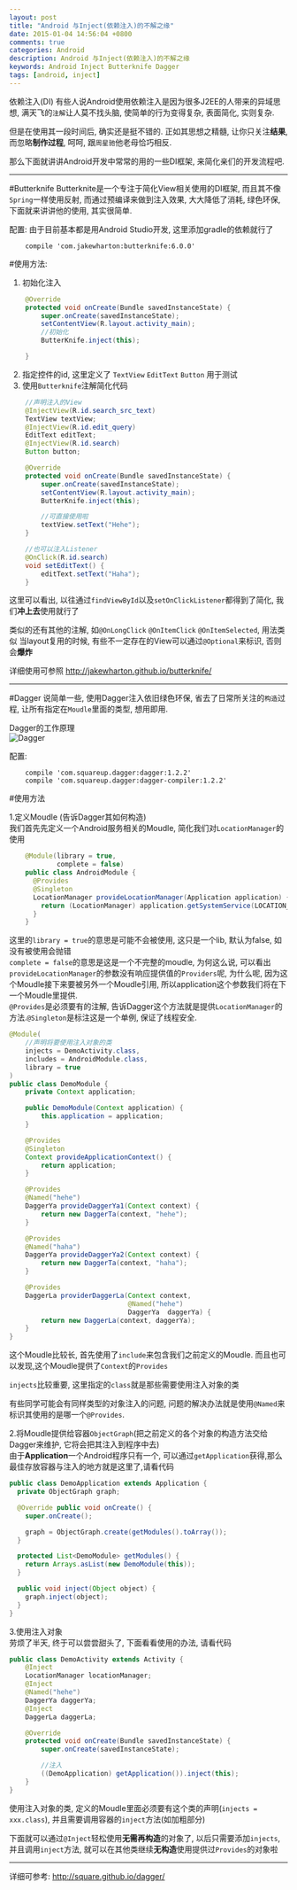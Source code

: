 ```yaml
---
layout: post
title: "Android 与Inject(依赖注入)的不解之缘"
date: 2015-01-04 14:56:04 +0800
comments: true
categories: Android
description: Android 与Inject(依赖注入)的不解之缘
keywords: Android Inject Butterknife Dagger
tags: [android, inject]
---
```

 依赖注入(DI)
 有些人说Android使用依赖注入是因为很多J2EE的人带来的异域思想, 满天飞的`注解`让人莫不找头脑, 使简单的行为变得复杂, 表面简化, 实则复杂.

 但是在使用其一段时间后, 确实还是挺不错的. 正如其思想之精髓, 让你只关注**结果**,而忽略**制作过程**, 呵呵, 跟`周星驰`他老母恰巧相反.

 那么下面就讲讲Android开发中常常的用的一些DI框架, 来简化亲们的开发流程吧.

 <!--more-->

----------------

#Butterknife
Butterknite是一个专注于简化View相关使用的DI框架, 而且其不像`Spring`一样使用反射, 而通过预编译来做到注入效果, 大大降低了消耗, 绿色环保, 下面就来讲讲他的使用, 其实很简单.

配置:
由于目前基本都是用Android Studio开发, 这里添加gradle的依赖就行了  
```
    compile 'com.jakewharton:butterknife:6.0.0'
```

#使用方法:
1. 初始化注入  
```Java
    @Override
    protected void onCreate(Bundle savedInstanceState) {
        super.onCreate(savedInstanceState);
        setContentView(R.layout.activity_main);
        //初始化
        ButterKnife.inject(this);

    }
```  
2. 指定控件的id, 这里定义了 `TextView` `EditText` `Button` 用于测试  
3. 使用`Butterknife`注解简化代码  
```Java
    //声明注入的View
    @InjectView(R.id.search_src_text)
    TextView textView;
    @InjectView(R.id.edit_query)
    EditText editText;
    @InjectView(R.id.search)
    Button button;

    @Override
    protected void onCreate(Bundle savedInstanceState) {
        super.onCreate(savedInstanceState);
        setContentView(R.layout.activity_main);
        ButterKnife.inject(this);

        //可直接使用啦
        textView.setText("Hehe");
    }

    //也可以注入Listener
    @OnClick(R.id.search)
    void setEditText() {
        editText.setText("Haha");
    }
``` 

这里可以看出, 以往通过`findViewById`以及`setOnClickListener`都得到了简化, 我们**冲上去**使用就行了

类似的还有其他的注解, 如`@OnLongClick` `@OnItemClick` `@OnItemSelected`, 用法类似
当layout复用的时候, 有些不一定存在的View可以通过`@Optional`来标识, 否则会**爆炸**

详细使用可参照 http://jakewharton.github.io/butterknife/

----------

#Dagger
说简单一些, 使用Dagger注入依旧绿色环保, 省去了日常所关注的`构造`过程, 让所有指定在`Moudle`里面的类型, 想用即用.

Dagger的工作原理  
![Dagger](/images/res/201501/dagger.png)

配置:  
```
    compile 'com.squareup.dagger:dagger:1.2.2'
    compile 'com.squareup.dagger:dagger-compiler:1.2.2'
```

#使用方法  

1.定义Moudle (告诉Dagger其如何构造)  
我们首先先定义一个Android服务相关的Moudle, 简化我们对`LocationManager`的使用  
```Java AndroidModule
    @Module(library = true,
            complete = false)
    public class AndroidModule {
      @Provides 
      @Singleton 
      LocationManager provideLocationManager(Application application) {
        return (LocationManager) application.getSystemService(LOCATION_SERVICE);
      }
    }
```

这里的`library = true`的意思是可能不会被使用, 这只是一个lib, 默认为false, 如没有被使用会抛错  
`complete = false`的意思是这是一个不完整的moudle, 为何这么说, 可以看出`provideLocationManager`的参数没有响应提供值的`Providers`呢, 为什么呢, 因为这个Moudle接下来要被另外一个Moudle引用, 所以application这个参数我们将在下一个Moudle里提供.  
`@Provides`是必须要有的注解, 告诉Dagger这个方法就是提供`LocationManager`的方法.`@Singleton`是标注这是一个单例, 保证了线程安全.  

```Java DemoMoudle
@Module(
    //声明将要使用注入对象的类
    injects = DemoActivity.class,
    includes = AndroidModule.class,
    library = true
)
public class DemoModule {
    private Context application;

    public DemoModule(Context application) {
        this.application = application;
    }

    @Provides
    @Singleton
    Context provideApplicationContext() {
        return application;
    }

    @Provides
    @Named("hehe")
    DaggerYa provideDaggerYa1(Context context) {
        return new DaggerTa(context, "hehe");
    }

    @Provides
    @Named("haha")
    DaggerYa provideDaggerYa2(Context context) {
        return new DaggerTa(context, "haha");
    }

    @Provides
    DaggerLa providerDaggerLa(Context context,
                              @Named("hehe")
                              DaggerYa  daggerYa) {
        return new DaggerLa(context, daggerYa);
    }
}
```

这个Moudle比较长, 首先使用了`include`来包含我们之前定义的Moudle.
而且也可以发现,这个Moudle提供了`Context`的`Provides`

`injects`比较重要, 这里指定的`class`就是那些需要使用注入对象的类

有些同学可能会有同样类型的对象注入的问题, 问题的解决办法就是使用`@Named`来标识其使用的是哪一个`@Provides`.

2.将Moudle提供给容器`ObjectGraph`(把之前定义的各个对象的构造方法交给Dagger来维护, 它将会把其注入到程序中去)  
    由于**Application**一个Android程序只有一个, 可以通过`getApplication`获得,那么最佳存放容器与注入的地方就是这里了,请看代码
```Java DemoApplication
public class DemoApplication extends Application {
  private ObjectGraph graph;

  @Override public void onCreate() {
    super.onCreate();

    graph = ObjectGraph.create(getModules().toArray());
  }

  protected List<DemoModule> getModules() {
    return Arrays.asList(new DemoModule(this));
  }

  public void inject(Object object) {
    graph.inject(object);
  }
}
```

3.使用注入对象  
劳烦了半天, 终于可以尝尝甜头了, 下面看看使用的办法, 请看代码
```Java DemoActivity
public class DemoActivity extends Activity {
    @Inject
    LocationManager locationManager;
    @Inject
    @Named("hehe")
    DaggerYa daggerYa;
    @Inject
    DaggerLa daggerLa;

    @Override
    protected void onCreate(Bundle savedInstanceState) {
        super.onCreate(savedInstanceState);

        //注入
        ((DemoApplication) getApplication()).inject(this);
    }
}
```

使用注入对象的类, 定义的Moudle里面必须要有这个类的声明(`injects = xxx.class`), 并且需要调用容器的`inject`方法(如加粗部分)

下面就可以通过`@Inject`轻松使用**无需再构造**的对象了, 以后只需要添加`injects`, 并且调用`inject`方法, 就可以在其他类继续**无构造**使用提供过`Provides`的对象啦

--------------

详细可参考: http://square.github.io/dagger/



